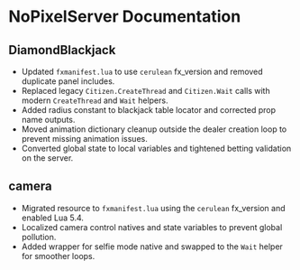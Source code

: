 # NoPixelServer Documentation

## DiamondBlackjack
- Updated `fxmanifest.lua` to use `cerulean` fx_version and removed duplicate panel includes.
- Replaced legacy `Citizen.CreateThread` and `Citizen.Wait` calls with modern `CreateThread` and `Wait` helpers.
- Added radius constant to blackjack table locator and corrected prop name outputs.
- Moved animation dictionary cleanup outside the dealer creation loop to prevent missing animation issues.
- Converted global state to local variables and tightened betting validation on the server.

## camera
- Migrated resource to `fxmanifest.lua` using the `cerulean` fx_version and enabled Lua 5.4.
- Localized camera control natives and state variables to prevent global pollution.
- Added wrapper for selfie mode native and swapped to the `Wait` helper for smoother loops.

